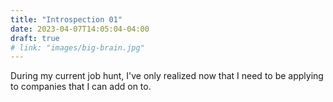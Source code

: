 ```yaml
---
title: "Introspection 01"
date: 2023-04-07T14:05:04-04:00
draft: true
# link: "images/big-brain.jpg"
---
```


During my current job hunt, I've only realized now that I need to be applying to companies that I can add on to.
